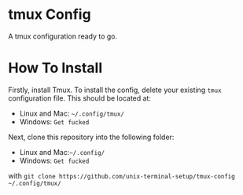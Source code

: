 # tmux Config
A tmux configuration ready to go.

# How To Install

Firstly, install Tmux. To install the config, delete your existing `tmux` configuration file. This should be located at:

- Linux and Mac: `~/.config/tmux/`
- Windows: `Get fucked`

Next, clone this repository into the following folder:

- Linux and Mac:`~/.config/`
- Windows: `Get fucked`

with `git clone https://github.com/unix-terminal-setup/tmux-config ~/.config/tmux/`
